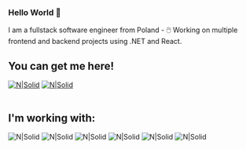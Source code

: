 ### Hello World 👋
I am a fullstack software engineer from Poland - 🖱️ Working on multiple frontend and backend projects using .NET and React.

## You can get me here!
[![N|Solid](https://img.shields.io/badge/LinkedIn-0077B5?style=for-the-badge&logo=linkedin&logoColor=white)](https://www.linkedin.com/in/jedrzejewskik/)
[![N|Solid](https://img.shields.io/badge/Facebook-1877F2?style=for-the-badge&logo=facebook&logoColor=white)](https://www.facebook.com/repcak97)
<br><br>
## I'm working with: 
![N|Solid](https://img.shields.io/badge/.NET-512BD4?style=for-the-badge&logo=dotnet&logoColor=white)
![N|Solid](https://img.shields.io/badge/Microsoft_SQL_Server-CC2927?style=for-the-badge&logo=microsoft-sql-server&logoColor=white)
![N|Solid](https://img.shields.io/badge/postgres-%23316192.svg?style=for-the-badge&logo=postgresql&logoColor=white)
![N|Solid](https://img.shields.io/badge/Oracle-F80000?style=for-the-badge&logo=oracle&logoColor=black)
![N|Solid](https://img.shields.io/badge/React-20232A?style=for-the-badge&logo=react&logoColor=61DAFB)
![N|Solid](https://img.shields.io/badge/Bootstrap-563D7C?style=for-the-badge&logo=bootstrap&logoColor=white)

